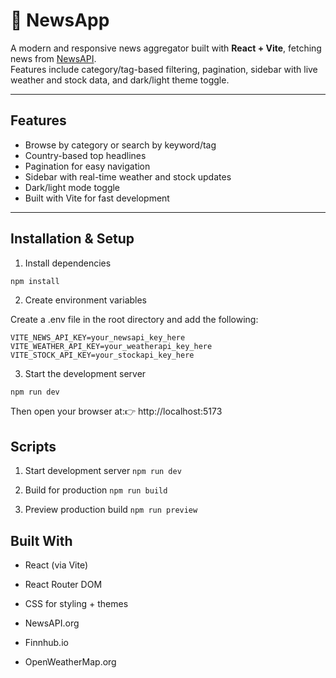# 📰 NewsApp

A modern and responsive news aggregator built with **React + Vite**, fetching news from [NewsAPI](https://newsapi.org/).  
Features include category/tag-based filtering, pagination, sidebar with live weather and stock data, and dark/light theme toggle.

---

##  Features

- Browse by category or search by keyword/tag
- Country-based top headlines
- Pagination for easy navigation
- Sidebar with real-time weather and stock updates
- Dark/light mode toggle
- Built with Vite for fast development

---



## Installation & Setup

1. Install dependencies
```bash
npm install
```

2. Create environment variables

Create a .env file in the root directory and add the following:
```
VITE_NEWS_API_KEY=your_newsapi_key_here
VITE_WEATHER_API_KEY=your_weatherapi_key_here
VITE_STOCK_API_KEY=your_stockapi_key_here
```
3. Start the development server
```
npm run dev
```
Then open your browser at:👉 http://localhost:5173

## Scripts

1. Start development server
```npm run dev```

2. Build for production
```npm run build```

3. Preview production build
```npm run preview```

## Built With

- React (via Vite)

- React Router DOM

- CSS for styling + themes

- NewsAPI.org

- Finnhub.io

- OpenWeatherMap.org
